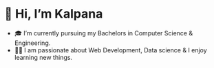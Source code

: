 #  👋 Hi, I’m Kalpana 
- 🎓 I’m currently pursuing my Bachelors in Computer Science & Engineering.
- 👨‍💻 I am passionate about Web Development, Data science & I enjoy learning new things.
<!-- - 💞️ I’m looking for opportunity -->

<!-- - 👀 I’m interested in open source project contribution  -->
<!-- - 🌱 I’m currently learning  -->

<!---
kalpana303/kalpana303 is a ✨ special ✨ repository because its `README.md` (this file) appears on your GitHub profile.
You can click the Preview link to take a look at your changes.
--->


